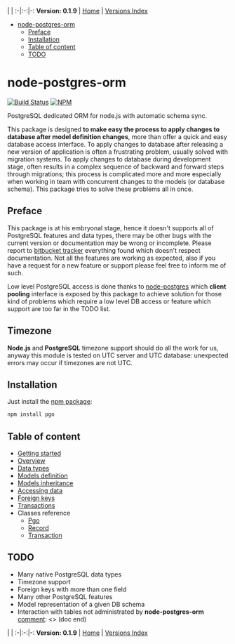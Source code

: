 
 | |
:-|:-:|-:
__Version: 0.1.9__ | [Home](Home.md) | [Versions Index](https://bitbucket.org/cicci/node-postgres-orm/src/master/doc/Index.md)

- [node-postgres-orm](#markdown-header-node-postgres-orm)
    - [Preface](#markdown-header-preface)
    - [Installation](#markdown-header-installation)
    - [Table of content](#markdown-header-table-of-content)
    - [TODO](#markdown-header-todo)

[comment]: <> (doc begin)
# node-postgres-orm

[![Build Status](https://travis-ci.org/iccicci/node-postgres-orm.png)](https://travis-ci.org/iccicci/node-postgres-orm)
[![NPM](https://nodei.co/npm/pgo.png?downloads=true&downloadRank=true&stars=true)](https://nodei.co/npm/pgo/)

PostgreSQL dedicated ORM for node.js with automatic schema sync.

This package is designed __to make easy the process to apply changes to database after model
definition changes__, more than offer a quick and easy database access interface. To apply
changes to database after releasing a new version of application is often a frustrating
problem, usually solved with migration systems. To apply changes to database during development
stage, often results in a complex sequence of backward and forward steps through migrations;
this process is complicated more and more especially when working in team with concurrent
changes to the models (or database schema). This package tries to solve these problems all in
once.

## Preface

This package is at his embryonal stage, hence it doesn't supports all of PostgreSQL features and
data types, there may be other bugs with the current version or documentation may be wrong or incomplete.
Please report to [bitbucket tracker](https://bitbucket.org/cicci/node-postgres-orm/issues)
everything found which doesn't respect documentation. Not all the features are working as expected, also if you have
a request for a new feature or support please feel free to inform me of such.

Low level PostgreSQL access is done thanks to [node-postgres](https://www.npmjs.org/package/pg)
which __client pooling__ interface is exposed by this package to achieve solution for those
kind of problems which require a low level DB access or feature which support are too far in
the TODO list.

## Timezone

__Node.js__ and __PostgreSQL__ timezone support should do all the work for us, anyway this module is
tested on UTC server and UTC database: unexpected errors may occur if timezones are not UTC.

## Installation

Just install the [npm package](https://www.npmjs.org/package/pgo):

```sh
npm install pgo
```

## Table of content

- [Getting started](GettingStarted.md)
- [Overview](Overview.md)
- [Data types](DataTypes.md)
- [Models definition](ModelsDefinition.md)
- [Models inheritance](ModelsInheritance.md)
- [Accessing data](AccessingData.md)
- [Foreign keys](ForeignKeys.md)
- [Transactions](Transactions.md)
- Classes reference
    - [Pgo](Pgo.md)
    - [Record](Record.md)
    - [Transaction](Transaction.md)

## TODO

* Many native PostgreSQL data types
* Timezone support
* Foreign keys with more than one field
* Many other PostgreSQL features
* Model representation of a given DB schema
* Interaction with tables not administrated by __node-postgres-orm__
[comment]: <> (doc end)

 | |
:-|:-:|-:
__Version: 0.1.9__ | [Home](Home.md) | [Versions Index](https://bitbucket.org/cicci/node-postgres-orm/src/master/doc/Index.md)
